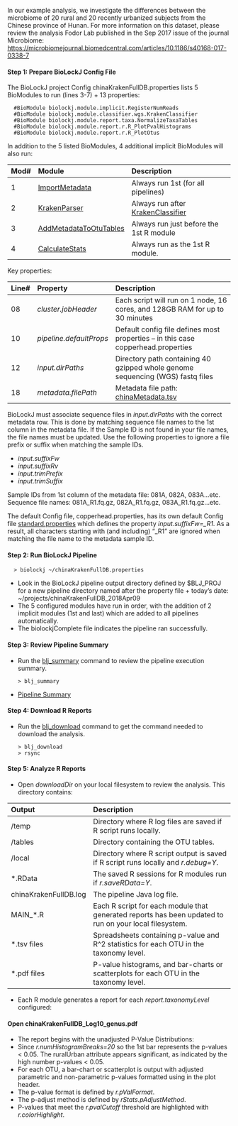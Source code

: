 In our example analysis, we investigate the differences between the microbiome of 20 rural and 20 recently urbanized subjects from the Chinese province of Hunan.  For more information on this dataset, please review the analysis Fodor Lab published in the Sep 2017 issue of the journal Microbiome: 
https://microbiomejournal.biomedcentral.com/articles/10.1186/s40168-017-0338-7

#### Step 1: Prepare BioLockJ Config File
The BioLockJ project Config chinaKrakenFullDB.properties lists 5 BioModules to run (lines 3-7) + 13 properties:  

      #BioModule biolockj.module.implicit.RegisterNumReads
      #BioModule biolockj.module.classifier.wgs.KrakenClassifier
      #BioModule biolockj.module.report.taxa.NormalizeTaxaTables
      #BioModule biolockj.module.report.r.R_PlotPvalHistograms
      #BioModule biolockj.module.report.r.R_PlotOtus

In addition to the 5 listed BioModules, 4  additional implicit BioModules will also run: 

| Mod# | Module | Description |
| :-- | :-- | :-- |
| 1 | [ImportMetadata](../module/implicit/module.implicit#importmetadata) | Always run 1st (for all pipelines) |
| 2 | [KrakenParser](../module/implicit/module.implicit.parser.wgs#krakenparser) | Always run after [KrakenClassifier](../module/implicit/module.classifier.wgs#krakenclassifier) |
| 3 | [AddMetadataToOtuTables](../module/report/module.report.taxa#addmetadatatootutables) | Always run just before the 1st R module |  
| 4 | [CalculateStats](../module/report/module.report.r#t_calculatestats) | Always run as the 1st R module. |  

Key properties:<br>

| Line# | Property | Description |
| :-- | :-- | :-- |
| 08 | *cluster.jobHeader* | Each script will run on 1 node, 16 cores, and 128GB RAM for up to 30 minutes |
| 10 | *pipeline.defaultProps* | Default config file defines most properties – in this case copperhead.properties |
| 12 | *input.dirPaths* | Directory path containing 40 gzipped whole genome sequencing (WGS) fastq files |
| 18 | *metadata.filePath* | Metadata file path: [chinaMetadata.tsv]( https://github.com/msioda/BioLockJ/blob/master/resources/metadata/chinaMetadata.tsv?raw=true) |

BioLockJ must associate sequence files in *input.dirPaths* with the correct metadata row.  This is done by matching sequence file names to the 1st column in the metadata file.  If the Sample ID is not found in your file names, the file names must be updated.  Use the following properties to ignore a file prefix or suffix when matching the sample IDs.

  - *input.suffixFw*
  - *input.suffixRv*
  - *input.trimPrefix*
  - *input.trimSuffix*

Sample IDs from 1st column of the metadata file: 081A, 082A, 083A...etc.  
Sequence file names: 081A_R1.fq.gz, 082A_R1.fq.gz, 083A_R1.fq.gz...etc.  

The default Config file, copperhead.properties, has its own default Config file [standard.properties](https://github.com/msioda/BioLockJ/blob/master/resources/config/default/standard.properties?raw=true) which defines the property *input.suffixFw=_R1*.  As a result, all characters starting with (and including) “_R1” are ignored when matching the file name to the metadata sample ID. 

#### Step 2: Run BioLockJ Pipeline
      > biolockj ~/chinaKrakenFullDB.properties

  - Look in the BioLockJ pipeline output directory defined by $BLJ_PROJ for a new pipeline directory named after the property file + today’s date:  ~/projects/chinaKrakenFullDB_2018Apr09
  - The 5 configured modules have run in order, with the addition of 2 implicit modules (1st and last) which are added to all pipelines automatically.
  - The biolockjComplete file indicates the pipeline ran successfully.

#### Step 3: Review Pipeline Summary
  - Run the [blj_summary](https://github.com/msioda/BioLockJ/blob/master/script/blj_summary?raw=true)  command to review the pipeline execution summary.

        > blj_summary

  - [Pipeline Summary](https://github.com/msioda/BioLockJ/blob/master/docs/example/sampleSummary.txt?raw=true) 


#### Step 4: Download R Reports
  - Run the [blj_download](https://github.com/msioda/BioLockJ/blob/master/script/blj_download?raw=true) command to get the command needed to download the analysis. 

        > blj_download
        > rsync

#### Step 5: Analyze R Reports
  - Open *downloadDir* on your local filesystem to review the analysis.  This directory contains:

| Output | Description |
| :-- | :-- | 
| /temp  | Directory where R log files are saved if R script runs locally. |
| /tables | Directory containing the OTU tables.  |
| /local | Directory where R script output is saved if R script runs locally and *r.debug=Y*. |
| *.RData  | The saved R sessions for R modules run if *r.saveRData=Y*. |
| chinaKrakenFullDB.log | The pipeline Java log file. |
| MAIN_*.R | Each R script for each module that generated reports has been updated to run on your local filesystem.   |
| *.tsv files | Spreadsheets containing p-value and R^2 statistics for each OTU in the taxonomy level. |
| *.pdf files | P-value histograms, and bar-charts or scatterplots for each OTU in the taxonomy level. |

  - Each R module generates a report for each *report.taxonomyLevel* configured:


#### Open chinaKrakenFullDB_Log10_genus.pdf

  - The report begins with the unadjusted P-Value Distributions:
  - Since *r.numHistogramBreaks=20* so the 1st bar represents the p-values < 0.05.  The ruralUrban attribute appears significant, as indicated by the high number p-values < 0.05.
  - For each OTU, a bar-chart or scatterplot is output with adjusted parametric and non-parametric p-values formatted using in the plot header.  
  - The p-value format is defined by *r.pValFormat*.
  - The p-adjust method is defined by *rStats.pAdjustMethod*.
  - P-values that meet the *r.pvalCutoff* threshold are highlighted with *r.colorHighlight*.
